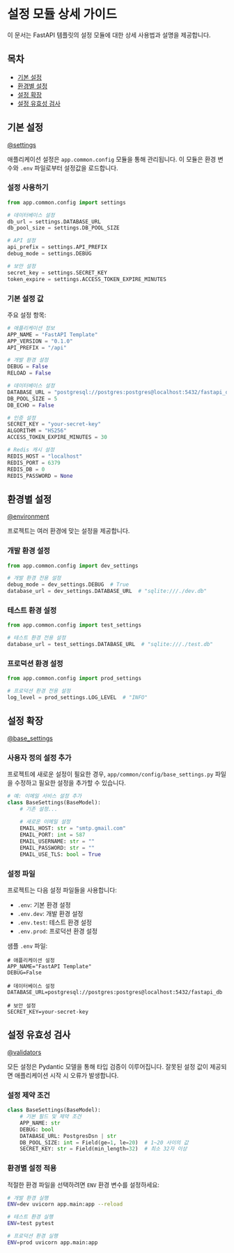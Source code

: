 # 설정 모듈 상세 가이드

이 문서는 FastAPI 템플릿의 설정 모듈에 대한 상세 사용법과 설명을 제공합니다.

## 목차

- [기본 설정](#기본-설정)
- [환경별 설정](#환경별-설정)
- [설정 확장](#설정-확장)
- [설정 유효성 검사](#설정-유효성-검사)

## 기본 설정

[@settings](/fastapi_template/app/common/config/settings.py)

애플리케이션 설정은 `app.common.config` 모듈을 통해 관리됩니다. 이 모듈은 환경 변수와 `.env` 파일로부터 설정값을 로드합니다.

### 설정 사용하기

```python
from app.common.config import settings

# 데이터베이스 설정
db_url = settings.DATABASE_URL
db_pool_size = settings.DB_POOL_SIZE

# API 설정
api_prefix = settings.API_PREFIX
debug_mode = settings.DEBUG

# 보안 설정
secret_key = settings.SECRET_KEY
token_expire = settings.ACCESS_TOKEN_EXPIRE_MINUTES
```

### 기본 설정 값

주요 설정 항목:

```python
# 애플리케이션 정보
APP_NAME = "FastAPI Template"
APP_VERSION = "0.1.0"
API_PREFIX = "/api"

# 개발 환경 설정
DEBUG = False
RELOAD = False

# 데이터베이스 설정
DATABASE_URL = "postgresql://postgres:postgres@localhost:5432/fastapi_db"
DB_POOL_SIZE = 5
DB_ECHO = False

# 인증 설정
SECRET_KEY = "your-secret-key"
ALGORITHM = "HS256"
ACCESS_TOKEN_EXPIRE_MINUTES = 30

# Redis 캐시 설정
REDIS_HOST = "localhost"
REDIS_PORT = 6379
REDIS_DB = 0
REDIS_PASSWORD = None
```

## 환경별 설정

[@environment](/fastapi_template/app/common/config/environment.py)

프로젝트는 여러 환경에 맞는 설정을 제공합니다.

### 개발 환경 설정

```python
from app.common.config import dev_settings

# 개발 환경 전용 설정
debug_mode = dev_settings.DEBUG  # True
database_url = dev_settings.DATABASE_URL  # "sqlite:///./dev.db"
```

### 테스트 환경 설정

```python
from app.common.config import test_settings

# 테스트 환경 전용 설정
database_url = test_settings.DATABASE_URL  # "sqlite:///./test.db"
```

### 프로덕션 환경 설정

```python
from app.common.config import prod_settings

# 프로덕션 환경 전용 설정
log_level = prod_settings.LOG_LEVEL  # "INFO"
```

## 설정 확장

[@base_settings](/fastapi_template/app/common/config/base_settings.py)

### 사용자 정의 설정 추가

프로젝트에 새로운 설정이 필요한 경우, `app/common/config/base_settings.py` 파일을 수정하고 필요한 설정을 추가할 수 있습니다.

```python
# 예: 이메일 서비스 설정 추가
class BaseSettings(BaseModel):
    # 기존 설정...
    
    # 새로운 이메일 설정
    EMAIL_HOST: str = "smtp.gmail.com"
    EMAIL_PORT: int = 587
    EMAIL_USERNAME: str = ""
    EMAIL_PASSWORD: str = ""
    EMAIL_USE_TLS: bool = True
```

### 설정 파일

프로젝트는 다음 설정 파일들을 사용합니다:

- `.env`: 기본 환경 설정
- `.env.dev`: 개발 환경 설정
- `.env.test`: 테스트 환경 설정
- `.env.prod`: 프로덕션 환경 설정

샘플 `.env` 파일:

```env
# 애플리케이션 설정
APP_NAME="FastAPI Template"
DEBUG=False

# 데이터베이스 설정
DATABASE_URL=postgresql://postgres:postgres@localhost:5432/fastapi_db

# 보안 설정
SECRET_KEY=your-secret-key
```

## 설정 유효성 검사

[@validators](/fastapi_template/app/common/config/validators.py)

모든 설정은 Pydantic 모델을 통해 타입 검증이 이루어집니다. 잘못된 설정 값이 제공되면 애플리케이션 시작 시 오류가 발생합니다.

### 설정 제약 조건

```python
class BaseSettings(BaseModel):
    # 기본 필드 및 제약 조건
    APP_NAME: str
    DEBUG: bool
    DATABASE_URL: PostgresDsn | str
    DB_POOL_SIZE: int = Field(ge=1, le=20)  # 1~20 사이의 값
    SECRET_KEY: str = Field(min_length=32)  # 최소 32자 이상
```

### 환경별 설정 적용

적절한 환경 파일을 선택하려면 `ENV` 환경 변수를 설정하세요:

```bash
# 개발 환경 실행
ENV=dev uvicorn app.main:app --reload

# 테스트 환경 실행
ENV=test pytest

# 프로덕션 환경 실행
ENV=prod uvicorn app.main:app
``` 